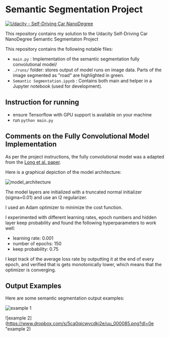 # Semantic Segmentation Project
[![Udacity - Self-Driving Car NanoDegree](https://s3.amazonaws.com/udacity-sdc/github/shield-carnd.svg)](http://www.udacity.com/drive)

This repository contains my solution to the Udacity Self-Driving Car NanoDegree Semantic Segmentaton Project

This repository contains the following notable files:

* `main.py` : Implementation of the semantic segmentation fully convolutional model/
* `./runs/` folder: stores output of model runs on image data. Parts of the image segmented as "road" are highlighted in green.
* `Semantic Segmentation.ipynb` : Contains both main and helper in a Jupyter notebook (used for development).

## Instruction for running

* ensure Tensorflow with GPU support is available on your machine
* run `python main.py`

## Comments on the Fully Convolutional Model Implementation

As per the project instructions, the fully convolutional model was a adapted from the [Long et al. paper](https://www.cv-foundation.org/openaccess/content_cvpr_2015/papers/Long_Fully_Convolutional_Networks_2015_CVPR_paper.pdf).

Here is a graphical depiction of the model architecture:

![model_architecture](https://www.dropbox.com/s/xqmpo26a31jry0p/model_architecture.png?dl=0 "architecture")

The model layers are initialized with a truncated normal initializer (sigma=0.01) and use an l2 regularizer.

I used an Adam optimizer to minimize the cost function.

I experimented with different learning rates, epoch numbers and hidden layer keep probability and found the following hyperparameters to work well:

* learning rate: 0.001
* number of epochs: 150
* keep probability: 0.75

I kept track of the average loss rate by outputting it at the end of every epoch, and verified that is gets monotonically lower, which means that the optimizer is converging.

## Output Examples

Here are some semantic segmentation output examples:

![example 1](https://www.dropbox.com/s/b22gtl5dnl493h4/uu_000019.png?dl=0 "example 1")

![example 2](https://www.dropbox.com/s/5ca0qicwycdkj2e/uu_000085.png?dl=0e "example 2)
